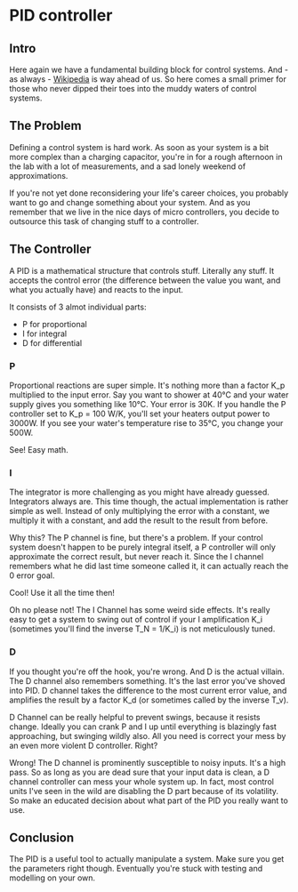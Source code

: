 # PID controller

## Intro

Here again we have a fundamental building block for control systems. And - as
always - [Wikipedia](https://en.wikipedia.org/wiki/Proportional%E2%80%93integral%E2%80%93derivative_controller) is way ahead of us.
So here comes a small primer for
those who never dipped their toes into the muddy waters of control systems.

## The Problem

Defining a control system is hard work. As soon as your system is a bit more
complex than a charging capacitor, you're in for a rough afternoon in the lab
with a lot of measurements, and a sad lonely weekend of approximations.

If you're not yet done reconsidering your life's career choices, you probably
want to go and change something about your system. And as you remember that we
live in the nice days of micro controllers, you decide to outsource this task of
changing stuff to a controller.

## The Controller

A PID is a mathematical structure that controls stuff. Literally any stuff.
It accepts the control error (the difference between the value you want, and
what you actually have) and reacts to the input.

It consists of 3 almot individual parts:

- P for proportional
- I for integral
- D for differential

### P

Proportional reactions are super simple. It's nothing more than a factor K_p
multiplied to the input error. Say you want to shower at 40°C and your water
supply gives you something like 10°C. Your error is 30K.
If you handle the P controller set to K_p = 100 W/K, you'll set your heaters
output power to 3000W. If you see your water's temperature rise to 35°C, you
change your 500W.

See! Easy math.

### I

The integrator is more challenging as you might have already guessed.
Integrators always are. This time though, the actual implementation
is rather simple as well. Instead of only multiplying the error with a
constant, we multiply it with a constant, and add the result to the result from
before.

Why this? The P channel is fine, but there's a problem. If your control system
doesn't happen to be purely integral itself, a P controller will only
approximate the correct result, but never reach it. Since the I channel
remembers what he did last time someone called it, it can actually reach
the 0 error goal.

Cool! Use it all the time then!

Oh no please not! The I Channel has some weird side effects. It's really
easy to get a system to swing out of control if your I amplification K_i
(sometimes you'll find the inverse T_N = 1/K_i) is not meticulously tuned.

### D

If you thought you're off the hook, you're wrong. And D is the actual villain.
The D channel also remembers something. It's the last error you've shoved into
PID. D channel takes the difference to the most current error value, and
amplifies the result by a factor K_d (or sometimes called by the inverse T_v).

D Channel can be really helpful to prevent swings, because it resists change.
Ideally you can crank P and I up until everything is blazingly fast approaching,
but swinging wildly also. All you need is correct your mess by an even more
violent D controller. Right?

Wrong! The D channel is prominently susceptible to noisy inputs. It's a high
pass. So as long as you are dead sure that your input data is clean, a D
channel controller can mess your whole system up. In fact, most control units
I've seen in the wild are disabling the D part because of its volatility.
So make an educated decision about what part of the PID you really want to use.

## Conclusion

The PID is a useful tool to actually manipulate a system. Make sure you get
the parameters right though. Eventually you're stuck with testing and modelling
on your own.

